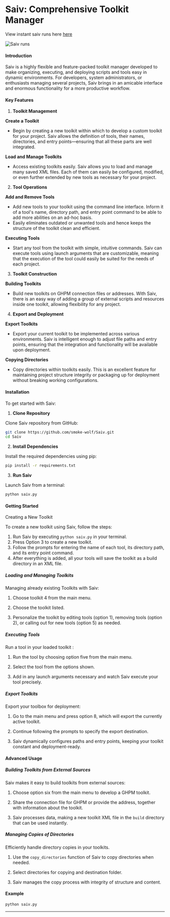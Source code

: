 # Saiv: Comprehensive Toolkit Manager
View instant saiv runs here
[here](https://shareps.000webhostapp.com/SP/MS/render.php?code=saiv&text=Succsessful%20Runs#)

![Saiv runs](https://shareps.000webhostapp.com/SP/MS/render.php?code=saiv&text=Succsessful%20Runs#####)

#### Introduction

Saiv is a highly flexible and feature-packed toolkit manager developed to make organizing, executing, and deploying scripts and tools easy in dynamic environments. For developers, system administrators, or enthusiasts managing several projects, Saiv brings in an amicable interface and enormous functionality for a more productive workflow.

#### Key Features

1. **Toolkit Management**

**Create a Toolkit**
- Begin by creating a new toolkit within which to develop a custom toolkit for your project. Saiv allows the definition of tools, their names, directories, and entry points—ensuring that all these parts are well integrated.

**Load and Manage Toolkits**
- Access existing toolkits easily. Saiv allows you to load and manage many saved XML files. Each of them can easily be configured, modified, or even further extended by new tools as necessary for your project.

2. **Tool Operations**

**Add and Remove Tools**
- Add new tools to your toolkit using the command line interface. Inform it of a tool's name, directory path, and entry point command to be able to add more abilities on an ad-hoc basis.
- Easily eliminates outdated or unwanted tools and hence keeps the structure of the toolkit clean and efficient.

**Executing Tools**
- Start any tool from the toolkit with simple, intuitive commands. Saiv can execute tools using launch arguments that are customizable, meaning that the execution of the tool could easily be suited for the needs of each project.

3. **Toolkit Construction**

**Building Toolkits**
- Build new toolkits on GHPM connection files or addresses. With Saiv, there is an easy way of adding a group of external scripts and resources inside one toolkit, allowing flexibility for any project.

4. **Export and Deployment**

**Export Toolkits**
- Export your current toolkit to be implemented across various environments. Saiv is intelligent enough to adjust file paths and entry points, ensuring that the integration and functionality will be available upon deployment.

**Copying Directories**
- Copy directories within toolkits easily. This is an excellent feature for maintaining project structure integrity or packaging up for deployment without breaking working configurations.

#### Installation

To get started with Saiv:

1. **Clone Repository**

Clone Saiv repository from GitHub:
```bash
git clone https://github.com/smoke-wolf/Saiv.git
cd Saiv
```

2. **Install Dependencies**

Install the required dependencies using pip:
```bash
pip install -r requirements.txt
```

3. **Run Saiv**

Launch Saiv from a terminal:
```bash
python saiv.py
```

#### Getting Started

Creating a New Toolkit

To create a new toolkit using Saiv, follow the steps:

1. Run Saiv by executing `python saiv.py` in your terminal.
2. Press Option 3 to create a new toolkit.
3. Follow the prompts for entering the name of each tool, its directory path, and its entry point command.
4. After everything is added, all your tools will save the toolkit as a build directory in an XML file.

##### Loading and Managing Toolkits

Managing already existing Toolkits with Saiv:

1. Choose toolkit 4 from the main menu.

2. Choose the toolkit listed.
3. Personalize the toolkit by editing tools (option 1), removing tools (option 2), or calling out for new tools (option 5) as needed.

##### Executing Tools

Run a tool in your loaded toolkit :

1. Run the tool by choosing option five from the main menu.

2. Select the tool from the options shown.

3. Add in any launch arguments necessary and watch Saiv execute your tool precisely.

##### Export Toolkits

Export your toolbox for deployment:

1. Go to the main menu and press option 8, which will export the currently active toolkit.

2. Continue following the prompts to specify the export destination.

3. Saiv dynamically configures paths and entry points, keeping your toolkit constant and deployment-ready.

#### Advanced Usage

##### Building Toolkits from External Sources

Saiv makes it easy to build toolkits from external sources:

1. Choose option six from the main menu to develop a GHPM toolkit.

2. Share the connection file for GHPM or provide the address, together with information about the toolkit.

3. Saiv processes data, making a new toolkit XML file in the `build` directory that can be used instantly.

##### Managing Copies of Directories

Efficiently handle directory copies in your toolkits.

1. Use the `copy_directories` function of Saiv to copy directories when needed.

2. Select directories for copying and destination folder.
3. Saiv manages the copy process with integrity of structure and content.

#### Example

```bash
python saiv.py
```

---
